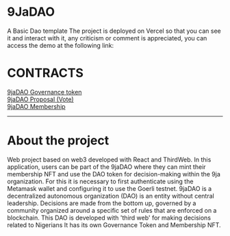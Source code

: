 # 9JaDAO
A Basic Dao template
The project is deployed on Vercel so that you can see it and interact with it, any criticism or comment is appreciated, you can access the demo at the following link:

# CONTRACTS <br>
<a href="https://goerli.etherscan.io/address/0xab151a5f3275f889fd0a16d9fe872eecc2dbd366">9jaDAO Governance token</a> <br>
<a href="https://goerli.etherscan.io/address/0x413e87de2b632c18210068673b062014f3c6191b">9jaDAO Proposal (Vote)</a> <br>
<a href="https://goerli.etherscan.io/address/0x5468d8ddce0b098620144573df796d1e5972603f">9jaDAO Membership</a> <hr>

# About the project <br>
Web project based on web3 developed with React and ThirdWeb.
In this application, users can be part of the 9jaDAO where they can mint their membership NFT and use the DAO token for decision-making within the 9ja organization.
For this it is necessary to first authenticate using the Metamask wallet and configuring it to use the Goerli testnet.
9jaDAO is a decentralized autonomous organization (DAO) is an entity without central leadership.
Decisions are made from the bottom up, governed by a community organized around a specific set of rules that are enforced on a blockchain. 
This DAO is developed with 'third web' for making decisions related to Nigerians
It has its own Governance Token and Membership NFT.

